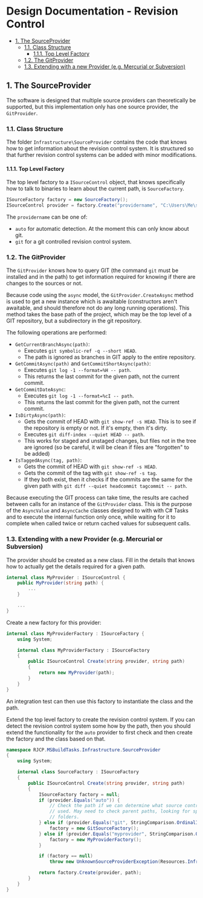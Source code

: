 # Design Documentation - Revision Control <!-- omit in toc -->

- [1. The SourceProvider](#1-the-sourceprovider)
  - [1.1. Class Structure](#11-class-structure)
    - [1.1.1. Top Level Factory](#111-top-level-factory)
  - [1.2. The GitProvider](#12-the-gitprovider)
  - [1.3. Extending with a new Provider (e.g. Mercurial or Subversion)](#13-extending-with-a-new-provider-eg-mercurial-or-subversion)

## 1. The SourceProvider

The software is designed that multiple source providers can theoretically be
supported, but this implementation only has one source provider, the
`GitProvider`.

### 1.1. Class Structure

The folder `Infrastructure\SourceProvider` contains the code that knows how to
get information about the revision control system. It is structured so that
further revision control systems can be added with minor modifications.

#### 1.1.1. Top Level Factory

The top level factory to a `ISourceControl` object, that knows specifically how
to talk to binaries to learn about the current path, is `SourceFactory`.

```csharp
ISourceFactory factory = new SourceFactory();
ISourceControl provider = factory.Create("providername", "C:\Users\Me\sources\MyRepo");
```

The `providername` can be one of:

* `auto` for automatic detection. At the moment this can only know about git.
* `git` for a git controlled revision control system.

### 1.2. The GitProvider

The `GitProvider` knows how to query GIT (the command `git` must be installed
and in the path) to get information required for knowing if there are changes to
the sources or not.

Because code using the `async` model, the `GitProvider.CreateAsync` method is
used to get a new instance which is awaitable (constructors aren't awaitable,
and should therefore not do any long running operations). This method takes the
base path of the project, which may be the top level of a GIT repository, but a
subdirectory in the git repository.

The following operations are performed:

* `GetCurrentBranchAsync(path)`:
  * Executes `git symbolic-ref -q --short HEAD`.
  * The path is ignored as branches in GIT apply to the entire repository.
* `GetCommitAsync(path)` and `GetCommitShortAsync(path)`:
  * Executes `git log -1 --format=%H -- path`.
  * This returns the last commit for the given path, not the current commit.
* `GetCommitDateAsync`:
  * Executes `git log -1 --format=%cI -- path`.
  * This returns the last commit for the given path, not the current commit.
* `IsDirtyAsync(path)`:
  * Gets the commit of HEAD with `git show-ref -s HEAD`. This is to see if the
    repository is empty or not. If it's empty, then it's dirty.
  * Executes `git diff-index --quiet HEAD -- path`.
  * This works for staged and unstaged changes, but files not in the tree are
    ignored (so be careful, it will be clean if files are "forgotten" to be
    added)
* `IsTaggedAsync(tag, path)`:
  * Gets the commit of HEAD with `git show-ref -s HEAD`.
  * Gets the commit of the tag with `git show-ref -s tag`.
  * If they both exist, then it checks if the commits are the same for the given
    path with `git diff --quiet headcommit tagcommit -- path`.

Because executing the GIT process can take time, the results are cached between
calls for an instance of the `GitProvider` class. This is the purpose of the
`AsyncValue` and `AsyncCache` classes designed to with with C# Tasks and to
execute the internal function only once, while waiting for it to complete when
called twice or return cached values for subsequent calls.

### 1.3. Extending with a new Provider (e.g. Mercurial or Subversion)

The provider should be created as a new class. Fill in the details that knows
how to actually get the details required for a given path.

```csharp
internal class MyProvider : ISourceControl {
    public MyProvider(string path) {
        ...
    }

    ...
}
```

Create a new factory for this provider:

```csharp
internal class MyProviderFactory : ISourceFactory {
    using System;

    internal class MyProviderFactory : ISourceFactory
    {
        public ISourceControl Create(string provider, string path)
        {
            return new MyProvider(path);
        }
    }
}
```

An integration test can then use this factory to instantiate the class and the
path.

Extend the top level factory to create the revision control system. If you can
detect the revision control system some how by the path, then you should extend
the functionality for the `auto` provider to first check and then create the
factory and the class based on that.

```csharp
namespace RJCP.MSBuildTasks.Infrastructure.SourceProvider
{
    using System;

    internal class SourceFactory : ISourceFactory
    {
        public ISourceControl Create(string provider, string path)
        {
            ISourceFactory factory = null;
            if (provider.Equals("auto")) {
                // Check the path if we can determine what source control is
                // used. May need to check parent paths, looking for special
                // folders.
            } else if (provider.Equals("git", StringComparison.OrdinalIgnoreCase)) {
                factory = new GitSourceFactory();
            } else if (provider.Equals("myprovider", StringComparison.OrdinalIgnoreCase)) {
                factory = new MyProviderFactory();
            }

            if (factory == null)
                throw new UnknownSourceProviderException(Resources.Infra_Source_UnknownProvider, provider);

            return factory.Create(provider, path);
        }
    }
}
```
